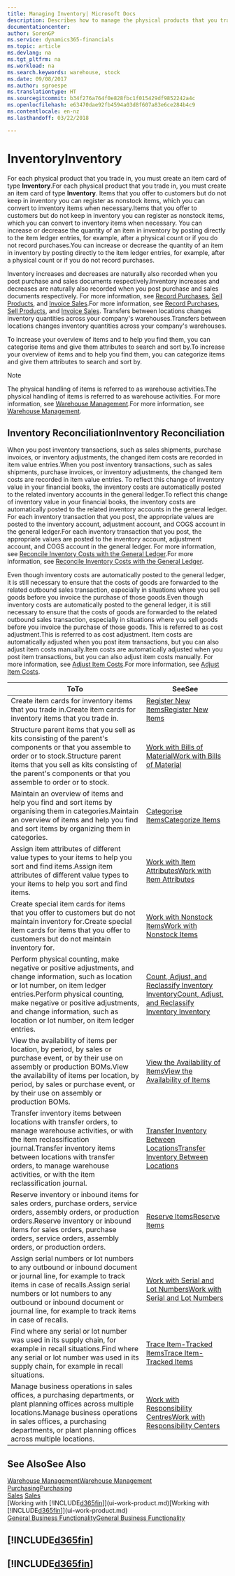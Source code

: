 ```yaml
---
title: Managing Inventory| Microsoft Docs
description: Describes how to manage the physical products that you trade in, for example, handling the stock in your warehouse.
documentationcenter: 
author: SorenGP
ms.service: dynamics365-financials
ms.topic: article
ms.devlang: na
ms.tgt_pltfrm: na
ms.workload: na
ms.search.keywords: warehouse, stock
ms.date: 09/08/2017
ms.author: sgroespe
ms.translationtype: HT
ms.sourcegitcommit: b34f276a764f0e828fbc1f015429df9852242a4c
ms.openlocfilehash: e63470dae92fb4594a03d8f607a83e6ce284b4c9
ms.contentlocale: en-nz
ms.lasthandoff: 03/22/2018

---
```


# <a name="inventory"></a><span data-ttu-id="59686-103">Inventory</span><span class="sxs-lookup"><span data-stu-id="59686-103">Inventory</span></span>
<span data-ttu-id="59686-104">For each physical product that you trade in, you must create an item card of type **Inventory**.</span><span class="sxs-lookup"><span data-stu-id="59686-104">For each physical product that you trade in, you must create an item card of type **Inventory**.</span></span> <span data-ttu-id="59686-105">Items that you offer to customers but do not keep in inventory you can register as nonstock items, which you can convert to inventory items when necessary.</span><span class="sxs-lookup"><span data-stu-id="59686-105">Items that you offer to customers but do not keep in inventory you can register as nonstock items, which you can convert to inventory items when necessary.</span></span> <span data-ttu-id="59686-106">You can increase or decrease the quantity of an item in inventory by posting directly to the item ledger entries, for example, after a physical count or if you do not record purchases.</span><span class="sxs-lookup"><span data-stu-id="59686-106">You can increase or decrease the quantity of an item in inventory by posting directly to the item ledger entries, for example, after a physical count or if you do not record purchases.</span></span>

<span data-ttu-id="59686-107">Inventory increases and decreases are naturally also recorded when you post purchase and sales documents respectively.</span><span class="sxs-lookup"><span data-stu-id="59686-107">Inventory increases and decreases are naturally also recorded when you post purchase and sales documents respectively.</span></span> <span data-ttu-id="59686-108">For more information, see [Record Purchases](purchasing-how-record-purchases.md), [Sell Products](sales-how-sell-products.md), and [Invoice Sales](sales-how-invoice-sales.md).</span><span class="sxs-lookup"><span data-stu-id="59686-108">For more information, see [Record Purchases](purchasing-how-record-purchases.md), [Sell Products](sales-how-sell-products.md), and [Invoice Sales](sales-how-invoice-sales.md).</span></span> <span data-ttu-id="59686-109">Transfers between locations changes inventory quantities across your company's warehouses.</span><span class="sxs-lookup"><span data-stu-id="59686-109">Transfers between locations changes inventory quantities across your company's warehouses.</span></span>   

<span data-ttu-id="59686-110">To increase your overview of items and to help you find them, you can categorise items and give them attributes to search and sort by.</span><span class="sxs-lookup"><span data-stu-id="59686-110">To increase your overview of items and to help you find them, you can categorize items and give them attributes to search and sort by.</span></span>

> [!NOTE]
> <span data-ttu-id="59686-111">The physical handling of items is referred to as warehouse activities.</span><span class="sxs-lookup"><span data-stu-id="59686-111">The physical handling of items is referred to as warehouse activities.</span></span> <span data-ttu-id="59686-112">For more information, see [Warehouse Management](warehouse-manage-warehouse.md).</span><span class="sxs-lookup"><span data-stu-id="59686-112">For more information, see [Warehouse Management](warehouse-manage-warehouse.md).</span></span>

## <a name="inventory-reconciliation"></a><span data-ttu-id="59686-113">Inventory Reconciliation</span><span class="sxs-lookup"><span data-stu-id="59686-113">Inventory Reconciliation</span></span>
<span data-ttu-id="59686-114">When you post inventory transactions, such as sales shipments, purchase invoices, or inventory adjustments, the changed item costs are recorded in item value entries.</span><span class="sxs-lookup"><span data-stu-id="59686-114">When you post inventory transactions, such as sales shipments, purchase invoices, or inventory adjustments, the changed item costs are recorded in item value entries.</span></span> <span data-ttu-id="59686-115">To reflect this change of inventory value in your financial books, the inventory costs are automatically posted to the related inventory accounts in the general ledger.</span><span class="sxs-lookup"><span data-stu-id="59686-115">To reflect this change of inventory value in your financial books, the inventory costs are automatically posted to the related inventory accounts in the general ledger.</span></span> <span data-ttu-id="59686-116">For each inventory transaction that you post, the appropriate values are posted to the inventory account, adjustment account, and COGS account in the general ledger.</span><span class="sxs-lookup"><span data-stu-id="59686-116">For each inventory transaction that you post, the appropriate values are posted to the inventory account, adjustment account, and COGS account in the general ledger.</span></span> <span data-ttu-id="59686-117">For more information, see [Reconcile Inventory Costs with the General Ledger](finance-how-to-post-inventory-costs-to-the-general-ledger.md).</span><span class="sxs-lookup"><span data-stu-id="59686-117">For more information, see [Reconcile Inventory Costs with the General Ledger](finance-how-to-post-inventory-costs-to-the-general-ledger.md).</span></span>

<span data-ttu-id="59686-118">Even though inventory costs are automatically posted to the general ledger, it is still necessary to ensure that the costs of goods are forwarded to the related outbound sales transaction, especially in situations where you sell goods before you invoice the purchase of those goods.</span><span class="sxs-lookup"><span data-stu-id="59686-118">Even though inventory costs are automatically posted to the general ledger, it is still necessary to ensure that the costs of goods are forwarded to the related outbound sales transaction, especially in situations where you sell goods before you invoice the purchase of those goods.</span></span> <span data-ttu-id="59686-119">This is referred to as cost adjustment.</span><span class="sxs-lookup"><span data-stu-id="59686-119">This is referred to as cost adjustment.</span></span> <span data-ttu-id="59686-120">Item costs are automatically adjusted when you post item transactions, but you can also adjust item costs manually.</span><span class="sxs-lookup"><span data-stu-id="59686-120">Item costs are automatically adjusted when you post item transactions, but you can also adjust item costs manually.</span></span> <span data-ttu-id="59686-121">For more information, see [Adjust Item Costs](inventory-how-adjust-item-costs.md).</span><span class="sxs-lookup"><span data-stu-id="59686-121">For more information, see [Adjust Item Costs](inventory-how-adjust-item-costs.md).</span></span>

|<span data-ttu-id="59686-122">To</span><span class="sxs-lookup"><span data-stu-id="59686-122">To</span></span> |<span data-ttu-id="59686-123">See</span><span class="sxs-lookup"><span data-stu-id="59686-123">See</span></span> |
|---|----|
|<span data-ttu-id="59686-124">Create item cards for inventory items that you trade in.</span><span class="sxs-lookup"><span data-stu-id="59686-124">Create item cards for inventory items that you trade in.</span></span>|[<span data-ttu-id="59686-125">Register New Items</span><span class="sxs-lookup"><span data-stu-id="59686-125">Register New Items</span></span>](inventory-how-register-new-items.md)|
|<span data-ttu-id="59686-126">Structure parent items that you sell as kits consisting of the parent's components or that you assemble to order or to stock.</span><span class="sxs-lookup"><span data-stu-id="59686-126">Structure parent items that you sell as kits consisting of the parent's components or that you assemble to order or to stock.</span></span>|[<span data-ttu-id="59686-127">Work with Bills of Material</span><span class="sxs-lookup"><span data-stu-id="59686-127">Work with Bills of Material</span></span>](inventory-how-work-BOMs.md)|
|<span data-ttu-id="59686-128">Maintain an overview of items and help you find and sort items by organising them in categories.</span><span class="sxs-lookup"><span data-stu-id="59686-128">Maintain an overview of items and help you find and sort items by organizing them in categories.</span></span>|[<span data-ttu-id="59686-129">Categorise Items</span><span class="sxs-lookup"><span data-stu-id="59686-129">Categorize Items</span></span>](inventory-how-categorize-items.md)|
|<span data-ttu-id="59686-130">Assign item attributes of different value types to your items to help you sort and find items.</span><span class="sxs-lookup"><span data-stu-id="59686-130">Assign item attributes of different value types to your items to help you sort and find items.</span></span>|[<span data-ttu-id="59686-131">Work with Item Attributes</span><span class="sxs-lookup"><span data-stu-id="59686-131">Work with Item Attributes</span></span>](inventory-how-work-item-attributes.md)|
|<span data-ttu-id="59686-132">Create special item cards for items that you offer to customers but do not maintain inventory for.</span><span class="sxs-lookup"><span data-stu-id="59686-132">Create special item cards for items that you offer to customers but do not maintain inventory for.</span></span>|[<span data-ttu-id="59686-133">Work with Nonstock Items</span><span class="sxs-lookup"><span data-stu-id="59686-133">Work with Nonstock Items</span></span>](inventory-how-work-nonstock-items.md)|
|<span data-ttu-id="59686-134">Perform physical counting, make negative or positive adjustments, and change information, such as location or lot number, on item ledger entries.</span><span class="sxs-lookup"><span data-stu-id="59686-134">Perform physical counting, make negative or positive adjustments, and change information, such as location or lot number, on item ledger entries.</span></span>|[<span data-ttu-id="59686-135">Count, Adjust, and Reclassify Inventory Inventory</span><span class="sxs-lookup"><span data-stu-id="59686-135">Count, Adjust, and Reclassify Inventory Inventory</span></span>](inventory-how-count-adjust-reclassify.md)|
|<span data-ttu-id="59686-136">View the availability of items per location, by period, by sales or purchase event, or by their use on assembly or production BOMs.</span><span class="sxs-lookup"><span data-stu-id="59686-136">View the availability of items per location, by period, by sales or purchase event, or by their use on assembly or production BOMs.</span></span>|[<span data-ttu-id="59686-137">View the Availability of Items</span><span class="sxs-lookup"><span data-stu-id="59686-137">View the Availability of Items</span></span>](inventory-how-availability-overview.md)|
|<span data-ttu-id="59686-138">Transfer inventory items between locations with transfer orders, to manage warehouse activities, or with the item reclassification journal.</span><span class="sxs-lookup"><span data-stu-id="59686-138">Transfer inventory items between locations with transfer orders, to manage warehouse activities, or with the item reclassification journal.</span></span>|[<span data-ttu-id="59686-139">Transfer Inventory Between Locations</span><span class="sxs-lookup"><span data-stu-id="59686-139">Transfer Inventory Between Locations</span></span>](inventory-how-transfer-between-locations.md)|
|<span data-ttu-id="59686-140">Reserve inventory or inbound items for sales orders, purchase orders, service orders, assembly orders, or production orders.</span><span class="sxs-lookup"><span data-stu-id="59686-140">Reserve inventory or inbound items for sales orders, purchase orders, service orders, assembly orders, or production orders.</span></span>|[<span data-ttu-id="59686-141">Reserve Items</span><span class="sxs-lookup"><span data-stu-id="59686-141">Reserve Items</span></span>](inventory-how-to-reserve-items.md)|
|<span data-ttu-id="59686-142">Assign serial numbers or lot numbers to any outbound or inbound document or journal line, for example to track items in case of recalls.</span><span class="sxs-lookup"><span data-stu-id="59686-142">Assign serial numbers or lot numbers to any outbound or inbound document or journal line, for example to track items in case of recalls.</span></span>|[<span data-ttu-id="59686-143">Work with Serial and Lot Numbers</span><span class="sxs-lookup"><span data-stu-id="59686-143">Work with Serial and Lot Numbers</span></span>](inventory-how-work-item-tracking.md)|
|<span data-ttu-id="59686-144">Find where any serial or lot number was used in its supply chain, for example in recall situations.</span><span class="sxs-lookup"><span data-stu-id="59686-144">Find where any serial or lot number was used in its supply chain, for example in recall situations.</span></span>|[<span data-ttu-id="59686-145">Trace Item-Tracked Items</span><span class="sxs-lookup"><span data-stu-id="59686-145">Trace Item-Tracked Items</span></span>](inventory-how-to-trace-item-tracked-items.md)|
|<span data-ttu-id="59686-146">Manage business operations in sales offices, a purchasing departments, or plant planning offices across multiple locations.</span><span class="sxs-lookup"><span data-stu-id="59686-146">Manage business operations in sales offices, a purchasing departments, or plant planning offices across multiple locations.</span></span>|[<span data-ttu-id="59686-147">Work with Responsibility Centres</span><span class="sxs-lookup"><span data-stu-id="59686-147">Work with Responsibility Centers</span></span>](inventory-responsibility-centers.md)|

## <a name="see-also"></a><span data-ttu-id="59686-148">See Also</span><span class="sxs-lookup"><span data-stu-id="59686-148">See Also</span></span>  
[<span data-ttu-id="59686-149">Warehouse Management</span><span class="sxs-lookup"><span data-stu-id="59686-149">Warehouse Management</span></span>](warehouse-manage-warehouse.md)  
[<span data-ttu-id="59686-150">Purchasing</span><span class="sxs-lookup"><span data-stu-id="59686-150">Purchasing</span></span>](purchasing-manage-purchasing.md)  
<span data-ttu-id="59686-151">[Sales](sales-manage-sales.md)  </span><span class="sxs-lookup"><span data-stu-id="59686-151">[Sales](sales-manage-sales.md)  </span></span>  
<span data-ttu-id="59686-152">[Working with [!INCLUDE[d365fin](includes/d365fin_md.md)]](ui-work-product.md)</span><span class="sxs-lookup"><span data-stu-id="59686-152">[Working with [!INCLUDE[d365fin](includes/d365fin_md.md)]](ui-work-product.md)</span></span>  
[<span data-ttu-id="59686-153">General Business Functionality</span><span class="sxs-lookup"><span data-stu-id="59686-153">General Business Functionality</span></span>](ui-across-business-areas.md)

## [!INCLUDE[d365fin](includes/free_trial_md.md)]  
## [!INCLUDE[d365fin](includes/training_link_md.md)]

